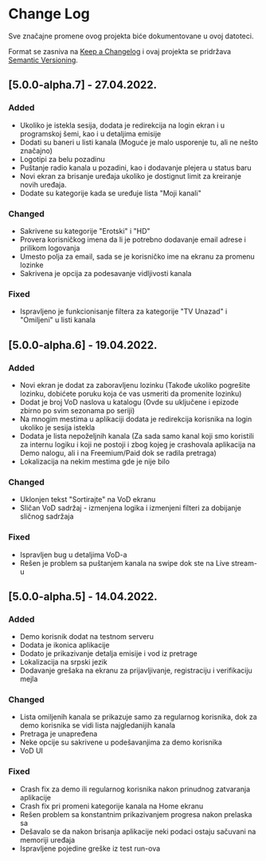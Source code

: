 # Change Log
Sve značajne promene ovog projekta biće dokumentovane u ovoj datoteci.
 
Format se zasniva na [Keep a Changelog](http://keepachangelog.com/)
i ovaj projekta se pridržava [Semantic Versioning](http://semver.org/).

## [5.0.0-alpha.7] - 27.04.2022.

### Added
- Ukoliko je istekla sesija, dodata je redirekcija na login ekran i u programskoj šemi, kao i u detaljima emisije
- Dodati su baneri u listi kanala (Moguće je malo usporenje tu, ali ne nešto značajno)
- Logotipi za belu pozadinu
- Puštanje radio kanala u pozadini, kao i dodavanje plejera u status baru
- Novi ekran za brisanje uređaja ukoliko je dostignut limit za kreiranje novih uređaja.
- Dodate su kategorije kada se uređuje lista "Moji kanali"

### Changed
- Sakrivene su kategorije "Erotski" i "HD"
- Provera korisničkog imena da li je potrebno dodavanje email adrese i prilikom logovanja
- Umesto polja za email, sada se je korisničko ime na ekranu za promenu lozinke
- Sakrivena je opcija za podesavanje vidljivosti kanala

### Fixed
- Ispravljeno je funkcionisanje filtera za kategorije "TV Unazad" i "Omiljeni" u listi kanala

## [5.0.0-alpha.6] - 19.04.2022.
 
### Added
- Novi ekran je dodat za zaboravljenu lozinku (Takođe ukoliko pogrešite lozinku, dobićete poruku koja će vas usmeriti da promenite lozinku)
- Dodat je broj VoD naslova u katalogu (Ovde su uključene i epizode zbirno po svim sezonama po seriji)
- Na mnogim mestima u aplikaciji dodata je redirekcija korisnika na login ukoliko je sesija istekla
- Dodata je lista nepoželjnih kanala (Za sada samo kanal koji smo koristili za internu logiku i koji ne postoji i zbog kojeg je crashovala aplikacija na Demo nalogu, ali i na Freemium/Paid dok se radila pretraga)
- Lokalizacija na nekim mestima gde je nije bilo
 
### Changed
- Uklonjen tekst "Sortirajte" na VoD ekranu
- Sličan VoD sadržaj - izmenjena logika i izmenjeni filteri za dobijanje sličnog sadržaja
 
### Fixed
- Ispravljen bug u detaljima VoD-a
- Rešen je problem sa puštanjem kanala na swipe dok ste na Live stream-u
 
## [5.0.0-alpha.5] - 14.04.2022.
 
### Added
- Demo korisnik dodat na testnom serveru
- Dodata je ikonica aplikacije
- Dodato je prikazivanje detalja emisije i vod iz pretrage
- Lokalizacija na srpski jezik
- Dodavanje grešaka na ekranu za prijavljivanje, registraciju i verifikaciju mejla
 
### Changed
- Lista omiljenih kanala se prikazuje samo za regularnog korisnika, dok za demo korisnika se vidi lista najgledanijih kanala
- Pretraga je unapređena
- Neke opcije su sakrivene u podešavanjima za demo korisnika
- VoD UI
 
### Fixed
- Crash fix za demo ili regularnog korisnika nakon prinudnog zatvaranja aplikacije
- Crash fix pri promeni kategorije kanala na Home ekranu
- Rešen problem sa konstantnim prikazivanjem progresa nakon prelaska sa 
- Dešavalo se da nakon brisanja aplikacije neki podaci ostaju sačuvani na memoriji uređaja
- Ispravljene pojedine greške iz test run-ova
 
